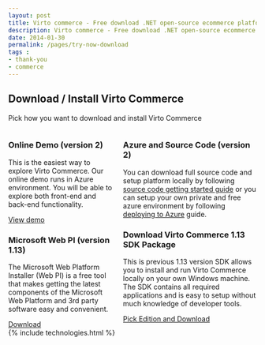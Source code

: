 ```yaml
---
layout: post
title: Virto commerce - Free download .NET open-source ecommerce platform
description: Virto commerce - Free download .NET open-source ecommerce platform
date: 2014-01-30
permalink: /pages/try-now-download
tags : 
- thank-you
- commerce
---
```

<article role="main" class="main">
	<div class="try-now download responsive">
		<h1 class="head-title">Download / Install Virto Commerce</h1>
		<p class="text">Pick how you want to download and install Virto Commerce</p>
		<div class="columns clearfix">
			<div class="column">
				<div class="block">
					<h3 class="title">Online Demo (version 2)</h3>
					<p class="text">This is the easiest way to explore Virto Commerce. Our online demo runs in Azure environment. You will be able to explore both front-end and back-end functionality.</p>
					<a class="button fill" href="/try-now/online-demo">View demo</a>
				</div>
				<div class="block">
					<h3 class="title">Microsoft Web PI (version 1.13)</h3>
					<p class="text">The Microsoft Web Platform Installer (Web PI) is a free tool that makes getting the latest components of the Microsoft Web Platform and 3rd party software easy and convenient.</p>
					<a class="button fill" href="http://www.microsoft.com/web/gallery/virtocommerce.aspx" target="_blank" rel="nofollow">Download</a>
				</div>
			</div>
			<div class="column">
				<div class="block">
					<h3 class="title">Azure and Source Code (version 2)</h3>
					<p class="text">You can download full source code and setup platform locally by following <a title="Fetting started Guide" href="http://docs.virtocommerce.com/display/vc2devguide/Source+Code+Getting+Started" target="_blank" rel="nofollow">source code getting started guide</a>&nbsp;or you can setup your own private and free azure environment by following <a href="http://docs.virtocommerce.com/display/vc2devguide/Deploy+from+GitHub+to+Microsoft+Cloud+Azure" target="_blank" rel="nofollow"> deploying to Azure</a> guide.</p>
				</div>
				<div class="block">
					<h3 class="title">Download Virto Commerce 1.13 SDK Package</h3>
					<p class="text">This is previous 1.13 version SDK allows you to install and run Virto Commerce locally on your own Windows machine. The SDK contains all required applications and is easy to setup without much knowledge of developer tools.</p>
					<a class="button fill" href="/download-sdk">Pick Edition and Download</a>
				</div>
			</div>
		</div>
	</div>
	{% include technologies.html %}
</article>
